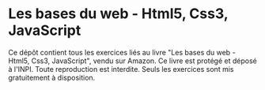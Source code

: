 # Les bases du web - Html5, Css3, JavaScript
 Ce dépôt contient tous les exercices liés au livre "Les bases du web - Html5, Css3, JavaScript", vendu sur Amazon. Ce livre est protégé et déposé à l'INPI. Toute reproduction est interdite. Seuls les exercices sont mis gratuitement à disposition. 
